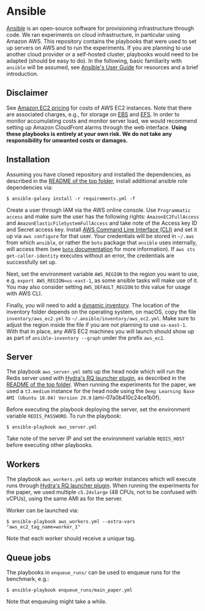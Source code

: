 # Ansible

[Ansible](https://www.ansible.com/) is an open-source software for provisioning infrastructure through code. We ran experiments on cloud infrastructure, in particular using Amazon AWS. This repository contains the playbooks that were used to set up servers on AWS and to run the experiments. If you are planning to use another cloud provider or a self-hosted cluster, playbooks would need to be adapted (should be easy to do). In the following, basic familiarity with `ansible` will be assumed, see [Ansible's User Guide](https://docs.ansible.com/ansible/latest/user_guide/index.html) for resources and a brief introduction. 


## Disclaimer

See [Amazon EC2 pricing](https://aws.amazon.com/ec2/pricing/) for costs of AWS EC2 instances. Note that there are associated charges, e.g., for storage on [EBS](https://aws.amazon.com/ebs) and [EFS](https://aws.amazon.com/efs). In order to monitor accumulating costs and monitor server load, we would recommend setting up Amazon CloudFront alarms through the web interface. **Using these playbooks is entirely at your own risk. We do not take any responsibility for unwanted costs or damages.**


## Installation

Assuming you have cloned repository and installed the dependencies, as described in the [README of the top folder](../README.md), install additional ansible role dependencies via:

```commandline
$ ansible-galaxy install -r requirements.yml -f
```

Create a user through IAM via the AWS online console. Use `Programmatic access` and make sure the user has the following rights: `AmazonEC2FullAccess` and `AmazonElasticFileSystemFullAccess` and take note of the Access key ID and Secret access key. Install [AWS Command Line Interface (CLI)](https://aws.amazon.com/en/cli/) and set it up via `aws configure` for that user. Your credentials will be stored in `~/.aws` from which `ansible`, or rather the `boto` package that `ansible` uses internally, will access them (see [`boto` documentation](https://boto.readthedocs.io/en/latest/boto_config_tut.html) for more information). If `aws sts get-caller-identity` executes without an error, the credentials are successfully set up. 

Next, set the environment variable `AWS_REGION` to the region you want to use, e.g. `export AWS_REGION=us-east-1`, as some ansible tasks will make use of it. You may also consider setting `AWS_DEFAULT_REGION` to this value for usage with AWS CLI. 

Finally, you will need to add a [dynamic inventory](https://docs.ansible.com/ansible/latest/user_guide/intro_dynamic_inventory.html#intro-dynamic-inventory). The location of the inventory folder depends on the operating system, on macOS, copy the file `inventory/aws_ec2.yml` to `~/.ansible/inventory/aws_ec2.yml`. Make sure to adjust the region inside the file if you are not planning to use `us-east-1`. With that in place, any AWS EC2 machines you will launch should show up as part of `ansible-inventory --graph` under the prefix `aws_ec2`.


## Server

The playbook `aws_server.yml` sets up the head node which will run the Redis server used with [Hydra's RQ launcher plugin](https://hydra.cc/docs/plugins/rq_launcher), as described in the [README of the top folder](../README.md). When running the experiments for the paper, we used a `t3.medium` instance for the head node using the `Deep Learning Base AMI (Ubuntu 18.04) Version 29.0` (ami-07a0b410c24ce1b0f). 

Before executing the playbook deploying the server, set the environment variable `REDIS_PASSWORD`. To run the playbook:
```commandline
$ ansible-playbook aws_server.yml
```

Take note of the server IP and set the environment variable `REDIS_HOST` before executing other playbooks.


## Workers

The playbook `aws_workers.yml` sets up worker instances which will execute runs through [Hydra's RQ launcher plugin](https://hydra.cc/docs/plugins/rq_launcher). When running the experiments for the paper, we used multiple `c5.24xlarge` (48 CPUs, not to be confused with vCPUs), using the same AMI as for the server. 

Worker can be launched via:
```commandline
$ ansible-playbook aws_workers.yml --extra-vars "aws_ec2_tag_name=worker_1"
```

Note that each worker should receive a unique tag.


## Queue jobs

The playbooks in `enqueue_runs/` can be used to enqueue runs for the benchmark, e.g.:
```commandline
$ ansible-playbook enqueue_runs/main_paper.yml
```

Note that enqueuing might take a while. 
